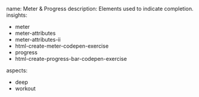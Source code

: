 name: Meter & Progress
description: Elements used to indicate completion.
insights:
  - meter
  - meter-attributes
  - meter-attributes-ii
  - html-create-meter-codepen-exercise
  - progress
  - html-create-progress-bar-codepen-exercise

aspects:
  - deep
  - workout
 
